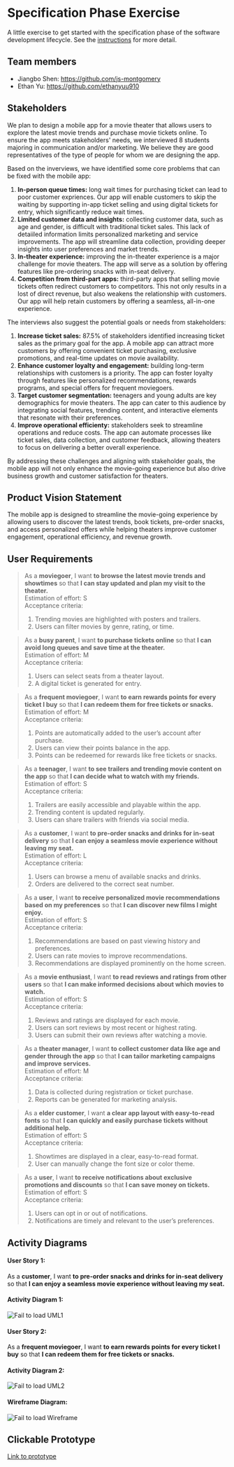 # Specification Phase Exercise

A little exercise to get started with the specification phase of the software development lifecycle. See the [instructions](instructions.md) for more detail.

## Team members
- Jiangbo Shen: https://github.com/js-montgomery 
- Ethan Yu: https://github.com/ethanyuu910

## Stakeholders
We plan to design a mobile app for a movie theater that allows users to explore the latest movie trends and purchase movie tickets online. To ensure the app meets stakeholders' needs, we interviewed 8 students majoring in communication and/or marketing. We believe they are good representatives of the type of people for whom we are designing the app.

Based on the inverviews, we have identified some core problems that can be fixed with the mobile app:
1. **In-person queue times:** long wait times for purchasing ticket can lead to poor customer expriences. Our app will enable customers to skip the waiting by supporting in-app ticket selling and using digital tickets for entry, which significantly reduce wait times.
2. **Limited customer data and insights:** collecting customer data, such as age and gender, is difficult with traditional ticket sales. This lack of detaiiled information limits personalized marketing and service improvements. The app will streamline data collection, providing deeper insights into user preferences and market trends.
3. **In-theater experience:** improving the in-theater experience is a major challenge for movie theaters. The app will serve as a solution by offering features like pre-ordering snacks with in-seat delivery.
4. **Competition from third-part apps:** third-party apps that selling movie tickets often redirect customers to competitors. This not only results in a lost of direct revenue, but also weakens the relationship with customers. Our app will help retain customers by offering a seamless, all-in-one experience. 

The interviews also suggest the potential goals or needs from stakeholders:
1. **Increase ticket sales:** 87.5% of stakeholders identified increasing ticket sales as the primary goal for the app. A mobile app can attract more customers by offering convenient ticket purchasing, exclusive promotions, and real-time updates on movie availability.
2. **Enhance customer loyalty and engagement:** building long-term relationships with customers is a priority. The app can foster loyalty through features like personalized recommendations, rewards programs, and special offers for frequent moviegoers.
3. **Target customer segmentation:** teenagers and young adults are key demographics for movie theaters. The app can cater to this audience by integrating social features, trending content, and interactive elements that resonate with their preferences.
4. **Improve operational efficienty:** stakeholders seek to streamline operations and reduce costs. The app can automate processes like ticket sales, data collection, and customer feedback, allowing theaters to focus on delivering a better overall experience.

By addressing these challenges and aligning with stakeholder goals, the mobile app will not only enhance the movie-going experience but also drive business growth and customer satisfaction for theaters.

## Product Vision Statement
The mobile app is designed to streamline the movie-going experience by allowing users to discover the latest trends, book tickets, pre-order snacks, and access personalized offers while helping theaters improve customer engagement, operational efficiency, and revenue growth.

## User Requirements
> As a **moviegoer**, I want **to browse the latest movie trends and showtimes** so that **I can stay updated and plan my visit to the theater.**  
> Estimation of effort: S  
> Acceptance criteria:
> 1. Trending movies are highlighted with posters and trailers.
> 2. Users can filter movies by genre, rating, or time.

> As a **busy parent**, I want **to purchase tickets online** so that **I can avoid long queues and save time at the theater.**  
> Estimation of effort: M  
> Acceptance criteria:
> 1. Users can select seats from a theater layout.
> 2. A digital ticket is generated for entry.

> As a **frequent moviegoer**, I want **to earn rewards points for every ticket I buy** so that **I can redeem them for free tickets or snacks.**  
> Estimation of effort: M  
> Acceptance criteria:
> 1. Points are automatically added to the user’s account after purchase.
> 2. Users can view their points balance in the app.
> 3. Points can be redeemed for rewards like free tickets or snacks.

> As a **teenager**, I want **to see trailers and trending movie content on the app** so that **I can decide what to watch with my friends.**  
> Estimation of effort: S  
> Acceptance criteria:
> 1. Trailers are easily accessible and playable within the app.
> 2. Trending content is updated regularly.
> 3. Users can share trailers with friends via social media.

> As a **customer**, I want **to pre-order snacks and drinks for in-seat delivery** so that **I can enjoy a seamless movie experience without leaving my seat.**  
> Estimation of effort: L  
> Acceptance criteria:
> 1. Users can browse a menu of available snacks and drinks.
> 2. Orders are delivered to the correct seat number.

> As a **user**, I want **to receive personalized movie recommendations based on my preferences** so that **I can discover new films I might enjoy.**  
> Estimation of effort: S  
> Acceptance criteria:
> 1. Recommendations are based on past viewing history and preferences.
> 2. Users can rate movies to improve recommendations.
> 3. Recommendations are displayed prominently on the home screen.

> As a **movie enthusiast**, I want **to read reviews and ratings from other users** so that **I can make informed decisions about which movies to watch.**  
> Estimation of effort: S  
> Acceptance criteria:
> 1. Reviews and ratings are displayed for each movie.
> 2. Users can sort reviews by most recent or highest rating.
> 3. Users can submit their own reviews after watching a movie.

> As a **theater manager**, I want **to collect customer data like age and gender through the app** so that **I can tailor marketing campaigns and improve services.**  
> Estimation of effort: M  
> Acceptance criteria:
> 1. Data is collected during registration or ticket purchase.
> 2. Reports can be generated for marketing analysis.

> As a **elder customer**, I want **a clear app layout with easy-to-read fonts** so that **I can quickly and easily purchase tickets without additional help.**  
> Estimation of effort: S  
> Acceptance criteria:
> 1. Showtimes are displayed in a clear, easy-to-read format.
> 2. User can manually change the font size or color theme.

> As a **user**, I want **to receive notifications about exclusive promotions and discounts** so that **I can save money on tickets.**  
> Estimation of effort: S  
> Acceptance criteria:
> 1. Users can opt in or out of notifications.
> 2. Notifications are timely and relevant to the user’s preferences.

## Activity Diagrams

#### User Story 1: 
As a **customer**, I want **to pre-order snacks and drinks for in-seat delivery** so that **I can enjoy a seamless movie experience without leaving my seat.**
#### Activity Diagram 1:
![Fail to load UML1](UML1.png)

#### User Story 2:
As a **frequent moviegoer**, I want **to earn rewards points for every ticket I buy** so that **I can redeem them for free tickets or snacks.** 
#### Activity Diagram 2:
![Fail to load UML2](UML2.png)

#### Wireframe Diagram:
![Fail to load Wireframe](Wireframe.png)

## Clickable Prototype
[Link to prototype](https://www.figma.com/proto/Q5FBLWclInzfxCTdUdQC4W/MovieTicketBookingApp?node-id=4-8&p=f&t=PWTH6TBslF60YlNj-1&scaling=scale-down&content-scaling=fixed&page-id=0%3A1&starting-point-node-id=44%3A527)